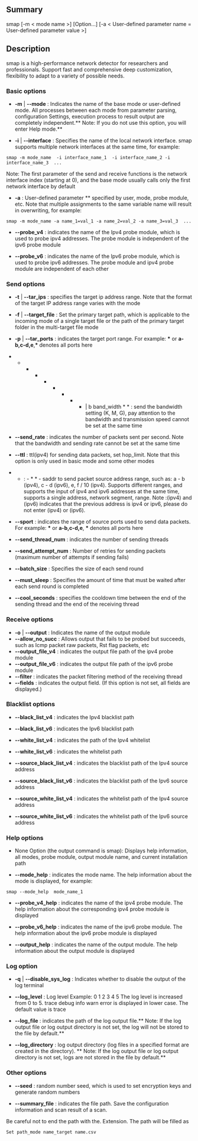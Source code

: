 ## Summary

smap [-m < mode name >] [Option...] [-a < User-defined parameter name = User-defined parameter value >]

## Description

smap is a high-performance network detector for researchers and professionals. Support fast and comprehensive deep customization, flexibility to adapt to a variety of possible needs.

### Basic options

- **-m** | **--mode** : Indicates the name of the base mode or user-defined mode. All processes between each mode from parameter parsing, configuration Settings, execution process to result output are completely independent.** Note: If you do not use this option, you will enter Help mode.**

- **-i** | **--interface** : Specifies the name of the local network interface. smap supports multiple network interfaces at the same time, for example:

```shell
smap -m mode_name  -i interface_name_1  -i interface_name_2 -i interface_name_3  ...
```

Note: The first parameter of the send and receive functions is the network interface index (starting at 0), and the base mode usually calls only the first network interface by default

- **-a** : User-defined parameter ** specified by user, mode, probe module, etc. Note that multiple assignments to the same variable name will result in overwriting, for example:

```shell
smap -m mode_name -a name_1=val_1 -a name_2=val_2 -a name_3=val_3  ...
```

- **--probe_v4** : indicates the name of the Ipv4 probe module, which is used to probe ipv4 addresses. The probe module is independent of the ipv6 probe module

- **--probe_v6** : indicates the name of the Ipv6 probe module, which is used to probe ipv6 addresses. The probe module and ipv4 probe module are independent of each other

### Send options

- **-t** | **--tar_ips** : specifies the target ip address range. Note that the format of the target IP address range varies with the mode

- **-f** | **--target_file** : Set the primary target path, which is applicable to the incoming mode of a single target file or the path of the primary target folder in the multi-target file mode

- **-p** | **--tar_ports** : indicates the target port range. For example: **\*** or **a-b,c-d,e**,**\*** denotes all ports here

- * * - * * - * * | b band_width * * : send the bandwidth setting (K, M, G), pay attention to the bandwidth and transmission speed cannot be set at the same time

- **--send_rate** : indicates the number of packets sent per second. Note that the bandwidth and sending rate cannot be set at the same time

- **--ttl** : ttl(ipv4) for sending data packets, set hop_limit. Note that this option is only used in basic mode and some other modes

* * : - * * - saddr to send packet source address range, such as: a - b (ipv4), c - d (ipv6), e, f / 10 (ipv4). Supports different ranges, and supports the input of ipv4 and ipv6 addresses at the same time, supports a single address, network segment, range. Note :(ipv4) and (ipv6) indicates that the previous address is ipv4 or ipv6, please do not enter (ipv4) or (ipv6).

- **--sport** : indicates the range of source ports used to send data packets. For example: **\*** or **a-b,c-d,e**, **\*** denotes all ports here

- **--send_thread_num** : indicates the number of sending threads

- **--send_attempt_num** : Number of retries for sending packets (maximum number of attempts if sending fails)

- **--batch_size** : Specifies the size of each send round

- **--must_sleep** : Specifies the amount of time that must be waited after each send round is completed

- **--cool_seconds** : specifies the cooldown time between the end of the sending thread and the end of the receiving thread

### Receive options

- **-o** | **--output** : Indicates the name of the output module
- **--allow_no_succ** : Allows output that fails to be probed but succeeds, such as Icmp packet raw packets, Rst flag packets, etc
- **--output_file_v4** : indicates the output file path of the ipv4 probe module
- **--output_file_v6** : indicates the output file path of the ipv6 probe module
- **--filter** : indicates the packet filtering method of the receiving thread
- **--fields** : indicates the output field. (If this option is not set, all fields are displayed.)

### Blacklist options

- **--black_list_v4** : indicates the Ipv4 blacklist path

- **--black_list_v6** : indicates the Ipv6 blacklist path

- **--white_list_v4** : indicates the path of the Ipv4 whitelist

- **--white_list_v6** : indicates the whitelist path

- **--source_black_list_v4** : indicates the blacklist path of the Ipv4 source address

- **--source_black_list_v6** : indicates the blacklist path of the Ipv6 source address

- **--source_white_list_v4** : indicates the whitelist path of the Ipv4 source address

- **--source_white_list_v6** : indicates the whitelist path of the Ipv6 source address

### Help options

- None Option (the output command is smap): Displays help information, all modes, probe module, output module name, and current installation path

- **--mode_help** : indicates the mode name. The help information about the mode is displayed, for example:

```shell
smap --mode_help  mode_name_1
```

- **--probe_v4_help** : indicates the name of the ipv4 probe module. The help information about the corresponding ipv4 probe module is displayed

- **--probe_v6_help** : indicates the name of the ipv6 probe module. The help information about the ipv6 probe module is displayed

- **--output_help** : indicates the name of the output module. The help information about the output module is displayed

### Log option

- **-q** | **--disable_sys_log** : Indicates whether to disable the output of the log terminal

- **--log_level** : Log level Example: 0 1 2 3 4 5 The log level is increased from 0 to 5. trace debug info warn error is displayed in lower case. The default value is trace

- **--log_file** : indicates the path of the log output file.** Note: If the log output file or log output directory is not set, the log will not be stored to the file by default.**

- **--log_directory** : log output directory (log files in a specified format are created in the directory). ** Note: If the log output file or log output directory is not set, logs are not stored in the file by default.**

### Other options

- **--seed** : random number seed, which is used to set encryption keys and generate random numbers

- **--summary_file** : indicates the file path. Save the configuration information and scan result of a scan.

Be careful not to end the path with the. Extension. The path will be filled as

```shell
Set path_mode name_target name.csv
```
